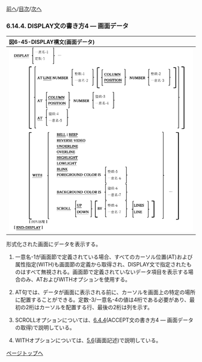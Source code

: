 <!--navi start1-->
[前へ](6-14-3.md)/[目次](https://opensourcecobol.github.io/markdown/TOC.html)/[次へ](6-14-5.md)
<!--navi end1-->
### 6.14.4. DISPLAY文の書き方4 ― 画面データ

|図6-45-DISPLAY構文(画面データ)|
|:--|
|![alt text](Image/6-45.png)|

形式化された画面にデータを表示する。

1. 一意名-1が画面節で定義されている場合、すべてのカーソル位置(AT)および属性指定(WITH)も画面節の定義から取得され、DISPLAY文で指定されたものはすべて無視される。画面節で定義されていないデータ項目を表示する場合のみ、ATおよびWITHオプションを使用する。

2. AT句では、データが画面に表示される前に、カーソルを画面上の特定の場所に配置することができる。定数-3/一意名-4の値は4桁である必要があり、最初の2桁はカーソルを配置する行、最後の2桁は列を示す。

3. SCROLLオプションについては、[6.4.4](6-4-4.md)(ACCEPT文の書き方4 ― 画面データの取得)で説明している。

4. WITHオプションについては、[5.6](5-6.md)(画面記述)で説明している。

<!--navi start2-->

[ページトップへ](6-14-4.md)
<!--navi end2-->
